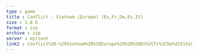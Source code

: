 ```yaml
---
type : game
title : Conflict - Vietnam (Europe) (En,Fr,De,Es,It)
size : 1.8 G
format : iso
archive : zip
server : myrient
link2 : Conflict%20-%20Vietnam%20%28Europe%29%20%28En%2CFr%2CDe%2CEs%2CIt%29
---
```


